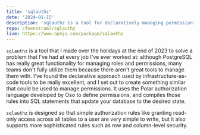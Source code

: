 ```yaml
---
title: 'sqlauthz'
date: '2024-01-15'
description: 'sqlauthz is a tool for declaratively managing permissions for PostgreSQL'
repo: cfeenstra67/sqlauthz
live: https://www.npmjs.com/package/sqlauthz
---
```

`sqlauthz` is a tool that I made over the holidays at the end of 2023 to solve a problem that I've had at every job I've ever worked at: although PostgreSQL has really great functionality for managing roles and permissions, many teams don't fully utilize them because there aren't great tools to manage them with. I've found the declarative approach used by infrastructure-as-code tools to be really excellent, and I set out to create something similar that could be used to manage permissions. It uses the Polar authorization language developed by Oso to define permissions, and compiles those rules into SQL statements that update your database to the desired state.

`sqlauthz` is designed so that simple authorization rules like granting read-only access across all tables to a user are very simple to write, but it also supports more sophisticated rules such as row and column-level security.
